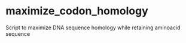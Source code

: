 # maximize_codon_homology
Script to maximize DNA sequence homology while retaining aminoacid sequence
